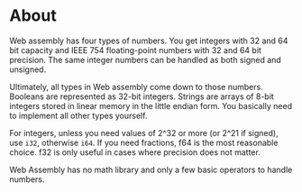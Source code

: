 # About

Web assembly has four types of numbers. You get integers with 32 and 64 bit capacity and IEEE 754 floating-point numbers with 32 and 64 bit precision. The same integer numbers can be handled as both signed and unsigned.

Ultimately, all types in Web assembly come down to those numbers. Booleans are represented as 32-bit integers. Strings are arrays of 8-bit integers stored in linear memory in the little endian form. You basically need to implement all other types yourself.

For integers, unless you need values of 2^32 or more (or 2^21 if signed), use `i32`, otherwise `i64`. If you need fractions, f64 is the most reasonable choice. f32 is only useful in cases where precision does not matter.

Web Assembly has no math library and only a few basic operators to handle numbers.


